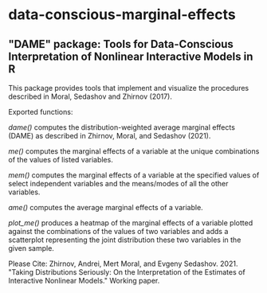 # data-conscious-marginal-effects

## "DAME" package: Tools for Data-Conscious Interpretation of Nonlinear Interactive Models in R

This package provides tools that implement and visualize the procedures described in Moral, Sedashov and Zhirnov (2017).

Exported functions:

*dame()* computes the distribution-weighted average marginal effects (DAME) as described in Zhirnov, Moral, and Sedashov (2021).

*me()* computes the marginal effects of a variable at the unique combinations of the values of listed variables.

*mem()* computes the marginal effects of a variable at the specified values of select independent variables and the means/modes of all the other variables.

*ame()* computes the average marginal effects of a variable.

*plot_me()* produces a heatmap of the marginal effects of a variable plotted against the combinations of the values of two variables and adds a scatterplot representing the joint distribution these two variables in the given sample.

Please Cite:  Zhirnov, Andrei, Mert Moral, and Evgeny Sedashov. 2021. "Taking Distributions Seriously: On the Interpretation of the Estimates of Interactive Nonlinear Models." Working paper.
